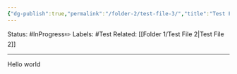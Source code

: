 ```yaml
---
{"dg-publish":true,"permalink":"/folder-2/test-file-3/","title":"Test File 3"}
---
```


Status: #InProgress✏️ 
Labels: #Test
Related: [[Folder 1/Test File 2\|Test File 2]]

---

Hello world